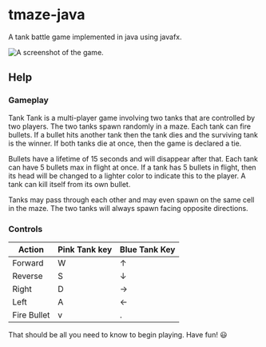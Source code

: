 # tmaze-java

A tank battle game implemented in java using javafx.

![A screenshot of the game.](https://i.imgur.com/oRLizLu.png)

## Help

### Gameplay

Tank Tank is a multi-player game involving two tanks that are controlled by
two players. The two tanks spawn randomly in a maze. Each tank can fire bullets.
If a bullet hits another tank then the tank dies and the surviving tank is the
winner. If both tanks die at once, then the game is declared a tie.

Bullets have a lifetime of 15 seconds and will disappear after that.
Each tank can have 5 bullets max in flight at once. If a tank has 5
bullets in flight, then its head will be changed to a lighter color
to indicate this to the player. A tank can kill itself from its own bullet.


Tanks may pass through each other and may even spawn on the same cell in the maze.
The two tanks will always spawn facing opposite directions. 

### Controls

| Action      | Pink Tank key | Blue Tank Key |
| ----------- | ------------- | ------------- |
| Forward     | W             | ↑             |
| Reverse     | S             | ↓             |
| Right       | D             | →             |
| Left        | A             | ←             |
| Fire Bullet | v             | .             |

That should be all you need to know to begin playing. Have fun! :smiley:
